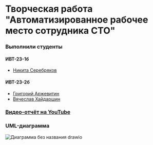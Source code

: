# Творческая работа "Автоматизированное рабочее место сотрудника СТО"

### Выполнили студенты 
#### ИВТ-23-1б
- [Никита Серебряков](https://github.com/MonBeauChagrin)
#### ИВТ-23-2б
- [Григорий Аржевитин](https://github.com/wnkbll)
- [Вячеслав Хайдаршин](https://github.com/appllepie)


### [Видео-отчёт на YouTube](https://youtu.be/bBKxfWOy5U0)

### UML-диаграмма
![Диаграмма без названия drawio](https://github.com/wnkbll/ARM/assets/148702947/53e6ae0c-bf4a-41ac-b7c3-80f32e5b0b34)
